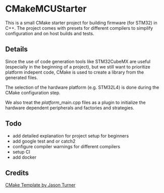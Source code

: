 # CMakeMCUStarter

This is a small CMake starter project for building firmware (for STM32) in C++.
The project comes with presets for different compilers to simplify configuration and on host builds and tests.


## Details
Since the use of code generation tools like STM32CubeMX are useful (especially in the beginning of a project), 
but we still want to prioritize platform indepent code, CMake is used to create a library from the generated files.

The selection of the hardware platform (e.g. STM32L4) is done during the CMake configuration step.

We also treat the *platform*_main.cpp files as a plugin to initialize the hardware dependent peripherals and factories
and strategies.

  
## Todo
- add detailed explanation for project setup for beginners
- add google test and or catch2
- configure compiler warnings for different compilers
- setup CI
- add docker


## Credits
[CMake Template by Jason Turner](https://github.com/cpp-best-practices/cmake_template)

